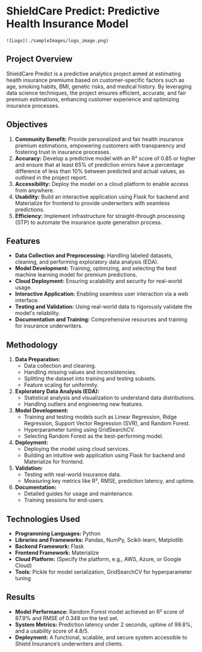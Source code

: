 # ShieldCare Predict: Predictive Health Insurance Model

    ![Logo](./sampleImages/logo_image.png)

## Project Overview

ShieldCare Predict is a predictive analytics project aimed at estimating health insurance premiums based on customer-specific factors such as age, smoking habits, BMI, genetic risks, and medical history. By leveraging data science techniques, the project ensures efficient, accurate, and fair premium estimations, enhancing customer experience and optimizing insurance processes.

## Objectives

1. **Community Benefit:** Provide personalized and fair health insurance premium estimations, empowering customers with transparency and fostering trust in insurance processes.
2. **Accuracy:** Develop a predictive model with an R² score of 0.85 or higher and ensure that at least 65% of prediction errors have a percentage difference of less than 10% between predicted and actual values, as outlined in the project report.
3. **Accessibility:** Deploy the model on a cloud platform to enable access from anywhere.
4. **Usability:** Build an interactive application using Flask for backend and Materialize for frontend to provide underwriters with seamless predictions.
5. **Efficiency:** Implement infrastructure for straight-through processing (STP) to automate the insurance quote generation process.

## Features

* **Data Collection and Preprocessing:** Handling labeled datasets, cleaning, and performing exploratory data analysis (EDA).
* **Model Development:** Training, optimizing, and selecting the best machine learning model for premium predictions.
* **Cloud Deployment:** Ensuring scalability and security for real-world usage.
* **Interactive Application:** Enabling seamless user interaction via a web interface.
* **Testing and Validation:** Using real-world data to rigorously validate the model's reliability.
* **Documentation and Training:** Comprehensive resources and training for insurance underwriters.

## Methodology

1. **Data Preparation:**
   * Data collection and cleaning.
   * Handling missing values and inconsistencies.
   * Splitting the dataset into training and testing subsets.
   * Feature scaling for uniformity.
2. **Exploratory Data Analysis (EDA):**
   * Statistical analysis and visualization to understand data distributions.
   * Handling outliers and engineering new features.
3. **Model Development:**
   * Training and testing models such as Linear Regression, Ridge Regression, Support Vector Regression (SVR), and Random Forest.
   * Hyperparameter tuning using GridSearchCV.
   * Selecting Random Forest as the best-performing model.
4. **Deployment:**
   * Deploying the model using cloud services.
   * Building an intuitive web application using Flask for backend and Materialize for frontend.
5. **Validation:**
   * Testing with real-world insurance data.
   * Measuring key metrics like R², RMSE, prediction latency, and uptime.
6. **Documentation:**
   * Detailed guides for usage and maintenance.
   * Training sessions for end-users.

## Technologies Used

* **Programming Languages:** Python
* **Libraries and Frameworks:** Pandas, NumPy, Scikit-learn, Matplotlib
* **Backend Framework:** Flask
* **Frontend Framework:** Materialize
* **Cloud Platform:** (Specify the platform, e.g., AWS, Azure, or Google Cloud)
* **Tools:** Pickle for model serialization, GridSearchCV for hyperparameter tuning

## Results

* **Model Performance:** Random Forest model achieved an R² score of 87.9% and RMSE of 0.348 on the test set.
* **System Metrics:** Prediction latency under 2 seconds, uptime of 99.8%, and a usability score of 4.8/5.
* **Deployment:** A functional, scalable, and secure system accessible to Shield Insurance’s underwriters and clients.
